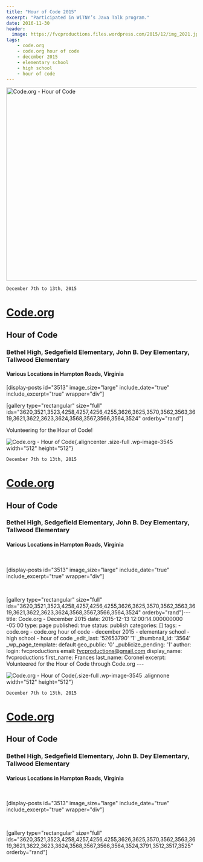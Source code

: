 ```yaml
---
title: "Hour of Code 2015"
excerpt: "Participated in WiTNY’s Java Talk program."
date: 2016-11-30
header:
  image: https://fvcproductions.files.wordpress.com/2015/12/img_2021.jpg
tags:
    - code.org
    - code.org hour of code
    - december 2015
    - elementary school
    - high school
    - hour of code
---
```


<img class="aligncenter size-full wp-image-3545" src="https://fvcproductions.files.wordpress.com/2015/11/codeorg.png" alt="Code.org - Hour of Code" width="512" height="512" />

<code>December 7th to 13th, 2015</code>
<h1><a href="http://hourofcode.com" target="_blank">Code.org</a></h1>
<h2><strong>Hour of Code</strong></h2>
<h3>Bethel High, Sedgefield Elementary, John B. Dey Elementary, Tallwood Elementary</h3>
<h4>Various Locations in Hampton Roads, Virginia</h4>

[display-posts id="3513" image_size="large" include_date="true" include_excerpt="true" wrapper="div"]

[gallery type="rectangular" size="full" ids="3620,3521,3523,4258,4257,4256,4255,3626,3625,3570,3562,3563,3619,3621,3622,3623,3624,3568,3567,3566,3564,3524" orderby="rand"]

Volunteering for the Hour of Code!

![Code.org - Hour of
Code](https://fvcproductions.files.wordpress.com/2015/11/codeorg.png){.aligncenter
.size-full .wp-image-3545 width="512" height="512"}



`December 7th to 13th, 2015`

[Code.org](http://hourofcode.com)
=================================

**Hour of Code**
----------------

### Bethel High, Sedgefield Elementary, John B. Dey Elementary, Tallwood Elementary

#### Various Locations in Hampton Roads, Virginia
 

\[display-posts id="3513" image\_size="large" include\_date="true"
include\_excerpt="true" wrapper="div"\]

 

\[gallery type="rectangular" size="full"
ids="3620,3521,3523,4258,4257,4256,4255,3626,3625,3570,3562,3563,3619,3621,3622,3623,3624,3568,3567,3566,3564,3524"
orderby="rand"\]---
title: Code.org - December 2015 date: 2015-12-13
12:00:14.000000000 -05:00 type: page published: true status: publish
categories: \[\] tags: - code.org - code.org hour of code - december
2015 - elementary school - high school - hour of code
\_edit\_last: '52653790'  '1' \_thumbnail\_id:
'3564' \_wp\_page\_template: default geo\_public: '0'
\_publicize\_pending: '1' author: login: fvcproductions email:
fvcproductions@gmail.com display\_name: fvcproductions first\_name:
Frances last\_name: Coronel excerpt: Volunteered for the Hour of Code
through Code.org ---

![Code.org - Hour of
Code](https://fvcproductions.files.wordpress.com/2015/11/codeorg.png){.size-full
.wp-image-3545 .alignnone width="512" height="512"}

`December 7th to 13th, 2015`

[Code.org](http://hourofcode.com)
=================================

**Hour of Code**
----------------

### Bethel High, Sedgefield Elementary, John B. Dey Elementary, Tallwood Elementary

#### Various Locations in Hampton Roads, Virginia

 

\[display-posts id="3513" image\_size="large" include\_date="true"
include\_excerpt="true" wrapper="div"\]

 

\[gallery type="rectangular" size="full"
ids="3620,3521,3523,4258,4257,4256,4255,3626,3625,3570,3562,3563,3619,3621,3622,3623,3624,3568,3567,3566,3564,3524,3791,3512,3517,3525"
orderby="rand"\]
